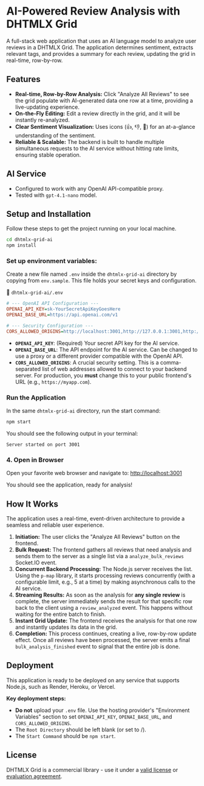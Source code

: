 # AI-Powered Review Analysis with DHTMLX Grid

A full-stack web application that uses an AI language model to analyze user reviews in a DHTMLX Grid. The application determines sentiment, extracts relevant tags, and provides a summary for each review, updating the grid in real-time, row-by-row.

## Features

- **Real-time, Row-by-Row Analysis:** Click "Analyze All Reviews" to see the grid populate with AI-generated data one row at a time, providing a live-updating experience.
- **On-the-Fly Editing:** Edit a review directly in the grid, and it will be instantly re-analyzed.
- **Clear Sentiment Visualization:** Uses icons (👍, 👎, 🤔) for an at-a-glance understanding of the sentiment.
- **Reliable & Scalable:** The backend is built to handle multiple simultaneous requests to the AI service without hitting rate limits, ensuring stable operation.

## AI Service

  - Configured to work with any OpenAI API-compatible proxy.
  - Tested with `gpt-4.1-nano` model.

## Setup and Installation

Follow these steps to get the project running on your local machine.

```bash
cd dhtmlx-grid-ai
npm install
```

### Set up environment variables:
Create a new file named `.env` inside the `dhtmlx-grid-ai` directory by copying from `env.sample`. This file holds your secret keys and configuration.

📄 `dhtmlx-grid-ai/.env`
```ini
# --- OpenAI API Configuration ---
OPENAI_API_KEY=sk-YourSecretApiKeyGoesHere
OPENAI_BASE_URL=https://api.openai.com/v1

# --- Security Configuration ---
CORS_ALLOWED_ORIGINS=http://localhost:3001,http://127.0.0.1:3001,http://localhost:5500,http://127.0.0.1:5500
```

-   **`OPENAI_API_KEY`**: (Required) Your secret API key for the AI service.
-   **`OPENAI_BASE_URL`**: The API endpoint for the AI service. Can be changed to use a proxy or a different provider compatible with the OpenAI API.
-   **`CORS_ALLOWED_ORIGINS`**: A crucial security setting. This is a comma-separated list of web addresses allowed to connect to your backend server. For production, you **must** change this to your public frontend's URL (e.g., `https://myapp.com`).

### Run the Application

In the same `dhtmlx-grid-ai` directory, run the start command:
```bash
npm start
```

You should see the following output in your terminal:
```
Server started on port 3001
```

### 4. Open in Browser

Open your favorite web browser and navigate to:
[http://localhost:3001](http://localhost:3001)

You should see the application, ready for analysis!

## How It Works

The application uses a real-time, event-driven architecture to provide a seamless and reliable user experience.

1.  **Initiation:** The user clicks the "Analyze All Reviews" button on the frontend.
2.  **Bulk Request:** The frontend gathers all reviews that need analysis and sends them to the server as a single list via a `analyze_bulk_reviews` Socket.IO event.
3.  **Concurrent Backend Processing:** The Node.js server receives the list. Using the `p-map` library, it starts processing reviews concurrently (with a configurable limit, e.g., 5 at a time) by making asynchronous calls to the AI service.
4.  **Streaming Results:** As soon as the analysis for **any single review** is complete, the server immediately sends the result for that specific row back to the client using a `review_analyzed` event. This happens without waiting for the entire batch to finish.
5.  **Instant Grid Update:** The frontend receives the analysis for that one row and instantly updates its data in the grid.
6.  **Completion:** This process continues, creating a live, row-by-row update effect. Once all reviews have been processed, the server emits a final `bulk_analysis_finished` event to signal that the entire job is done.

## Deployment

This application is ready to be deployed on any service that supports Node.js, such as Render, Heroku, or Vercel.

**Key deployment steps:**
- **Do not** upload your `.env` file. Use the hosting provider's "Environment Variables" section to set `OPENAI_API_KEY`, `OPENAI_BASE_URL`, and `CORS_ALLOWED_ORIGINS`.
- The `Root Directory` should be left blank (or set to /).
- The `Start Command` should be `npm start`.

## License

DHTMLX Grid is a commercial library - use it under a [valid license](https://dhtmlx.com/docs/products/licenses.shtml) or [evaluation agreement](https://dhtmlx.com/docs/products/dhtmlxGrid/download.shtml).